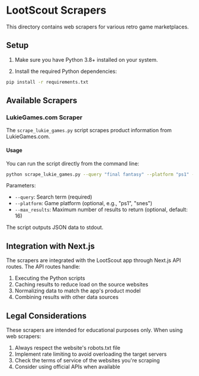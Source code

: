 # LootScout Scrapers

This directory contains web scrapers for various retro game marketplaces.

## Setup

1. Make sure you have Python 3.8+ installed on your system.

2. Install the required Python dependencies:

```bash
pip install -r requirements.txt
```

## Available Scrapers

### LukieGames.com Scraper

The `scrape_lukie_games.py` script scrapes product information from LukieGames.com.

#### Usage

You can run the script directly from the command line:

```bash
python scrape_lukie_games.py --query "final fantasy" --platform "ps1" --max_results 10
```

Parameters:
- `--query`: Search term (required)
- `--platform`: Game platform (optional, e.g., "ps1", "snes")
- `--max_results`: Maximum number of results to return (optional, default: 16)

The script outputs JSON data to stdout.

## Integration with Next.js

The scrapers are integrated with the LootScout app through Next.js API routes. The API routes handle:

1. Executing the Python scripts
2. Caching results to reduce load on the source websites
3. Normalizing data to match the app's product model
4. Combining results with other data sources

## Legal Considerations

These scrapers are intended for educational purposes only. When using web scrapers:

1. Always respect the website's robots.txt file
2. Implement rate limiting to avoid overloading the target servers
3. Check the terms of service of the websites you're scraping
4. Consider using official APIs when available
